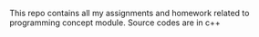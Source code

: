 This repo contains all my assignments and homework related to programming concept module.
Source codes are in c++

